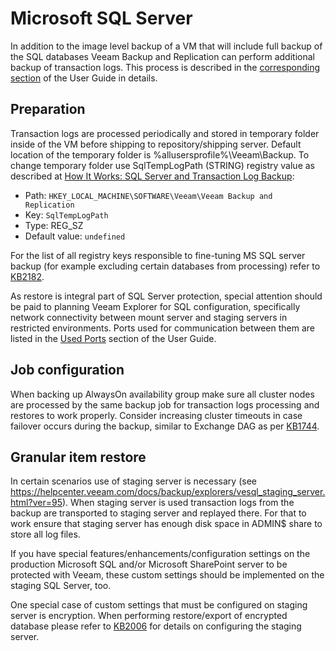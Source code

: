 # Microsoft SQL Server

In addition to the image level backup of a VM that will include full backup of the SQL databases Veeam Backup and Replication can perform additional backup of transaction logs. This process is described in the [corresponding section](https://helpcenter.veeam.com/docs/backup/vsphere/sql_backup_hiw.html?ver=95) of the User Guide in details.

## Preparation

Transaction logs are processed periodically and stored in temporary folder inside of the VM before shipping to repository/shipping server. Default location of the temporary folder is %allusersprofile%\Veeam\Backup. To change temporary folder use SqlTempLogPath (STRING) registry value as described at [How It Works: SQL Server and Transaction Log Backup](https://helpcenter.veeam.com/backup/howtosql/how2_sql_hiw_log_backup.html):

-   Path: `HKEY_LOCAL_MACHINE\SOFTWARE\Veeam\Veeam Backup and Replication`
-   Key: `SqlTempLogPath`
-   Type: REG_SZ
-   Default value: `undefined`

For the list of all registry keys responsible to fine-tuning MS SQL server backup (for example excluding certain databases from processing) refer to [KB2182](https://www.veeam.com/kb2182).

As restore is integral part of SQL Server protection, special attention should be paid to planning Veeam Explorer for SQL configuration, specifically network connectivity between mount server and staging servers in restricted environments. Ports used for communication between them are listed in the [Used Ports](https://helpcenter.veeam.com/backup/vsphere/used_ports.html#explorers) section of the User Guide.

## Job configuration

When backing up AlwaysOn availability group make sure all cluster nodes are processed by the same backup job for transaction logs processing and restores to work properly. Consider increasing cluster timeouts in case failover occurs during the backup, similar to Exchange DAG as per [KB1744](https://www.veeam.com/kb1744).

## Granular item restore

In certain scenarios use of staging server is necessary (see https://helpcenter.veeam.com/docs/backup/explorers/vesql_staging_server.html?ver=95). When staging server is used transaction logs from the backup are transported to staging server and replayed there. For that to work ensure that staging server has enough disk space in ADMIN$ share to store all log files.

If you have special features/enhancements/configuration settings on the production Microsoft SQL and/or Microsoft SharePoint server to be protected with Veeam, these custom settings should be implemented on the staging SQL Server, too.

One special case of custom settings that must be configured on staging server is encryption. When performing restore/export of encrypted database please refer to [KB2006](https://www.veeam.com/kb2006) for details on configuring the staging server.
